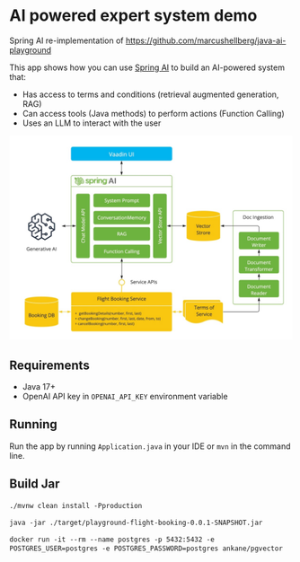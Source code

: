 # AI powered expert system demo

Spring AI re-implementation of https://github.com/marcushellberg/java-ai-playground

This app shows how you can use [Spring AI](https://github.com/spring-projects/spring-ai) to build an AI-powered system that:

- Has access to terms and conditions (retrieval augmented generation, RAG)
- Can access tools (Java methods) to perform actions (Function Calling)
- Uses an LLM to interact with the user

![alt text](diagram.jpg)

## Requirements

- Java 17+
- OpenAI API key in `OPENAI_API_KEY` environment variable

## Running

Run the app by running `Application.java` in your IDE or `mvn` in the command line.

## Build Jar

```shell
./mvnw clean install -Pproduction
```

```shell
java -jar ./target/playground-flight-booking-0.0.1-SNAPSHOT.jar
```


```
docker run -it --rm --name postgres -p 5432:5432 -e POSTGRES_USER=postgres -e POSTGRES_PASSWORD=postgres ankane/pgvector
```